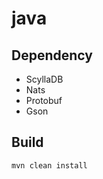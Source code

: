 # java

## Dependency

- ScyllaDB
- Nats
- Protobuf
- Gson 

## Build

```shell
mvn clean install
```